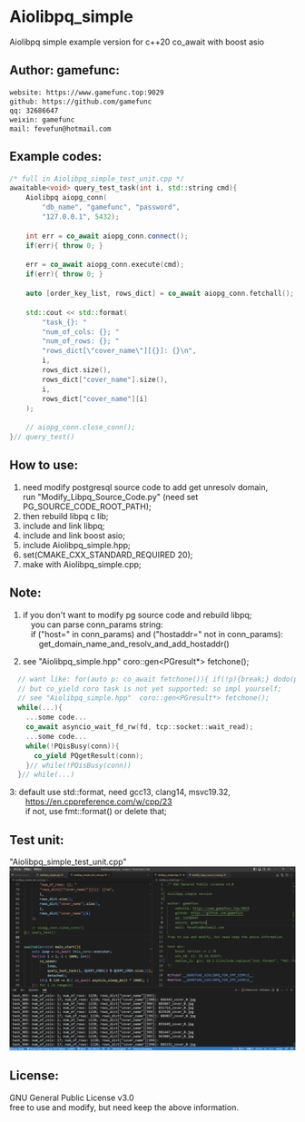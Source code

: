 Aiolibpq_simple
=======

Aiolibpq simple example version for c++20 co_await with boost asio   

Author: gamefunc:
----------------
    website: https://www.gamefunc.top:9029
    github: https://github.com/gamefunc
    qq: 32686647
    weixin: gamefunc
    mail: fevefun@hotmail.com  
    
  
Example codes:
----------------
```c++
/* full in Aiolibpq_simple_test_unit.cpp */
awaitable<void> query_test_task(int i, std::string cmd){
    Aiolibpq aiopg_conn(
        "db_name", "gamefunc", "password", 
        "127.0.0.1", 5432);

    int err = co_await aiopg_conn.connect();
    if(err){ throw 0; }

    err = co_await aiopg_conn.execute(cmd);
    if(err){ throw 0; }

    auto [order_key_list, rows_dict] = co_await aiopg_conn.fetchall();

    std::cout << std::format(
        "task_{}: "
        "num_of_cols: {}; "
        "num_of_rows: {}; "
        "rows_dict[\"cover_name\"][{}]: {}\n",
        i,
        rows_dict.size(),
        rows_dict["cover_name"].size(),
        i,
        rows_dict["cover_name"][i]
    );

    // aiopg_conn.close_conn();
}// query_test()
```   
      

    
How to use:
----------------
1. need modify postgresql source code to add get unresolv domain,   
  run "Modify_Libpq_Source_Code.py" (need set PG_SOURCE_CODE_ROOT_PATH);
2. then rebuild libpq c lib;  
3. include and link libpq;  
3. include and link boost asio;  
4. include Aiolibpq_simple.hpp;
4. set(CMAKE_CXX_STANDARD_REQUIRED 20);  
5. make with Aiolibpq_simple.cpp;


Note:
----------------
1. if you don't want to modify pg source code and rebuild libpq;       
&#8195;you can parse conn_params string:     
&#8195;if ("host=" in conn_params) and ("hostaddr=" not in conn_params):       
&#8195;&#8195;get_domain_name_and_resolv_and_add_hostaddr()

2. see "Aiolibpq_simple.hpp"  coro::gen<PGresult*> fetchone();
```c++
  // want like: for(auto p: co_await fetchone()){ if(!p){break;} dodo(p); }
  // but co_yield coro task is not yet supported: so impl yourself;
  // see "Aiolibpq_simple.hpp"  coro::gen<PGresult*> fetchone();
  while(...){
    ...some code...
    co_await asyncio_wait_fd_rw(fd, tcp::socket::wait_read);
    ...some code...
    while(!PQisBusy(conn)){
      co_yield PQgetResult(conn);
    }// while(!PQisBusy(conn))
  }// while(...)
```  

3: default use std::format, need gcc13, clang14, msvc19.32,  
&#8195;&#8195;https://en.cppreference.com/w/cpp/23  
&#8195;&#8195;if not, use fmt::format() or delete that;


Test unit:
----------------
"Aiolibpq_simple_test_unit.cpp"  
![image](https://raw.githubusercontent.com/gamefunc/Aiolibpq_simple/main/img/test_result.png)  


License:
----------------
GNU General Public License v3.0  
free to use and modify, but need keep the above information.  
  

          
